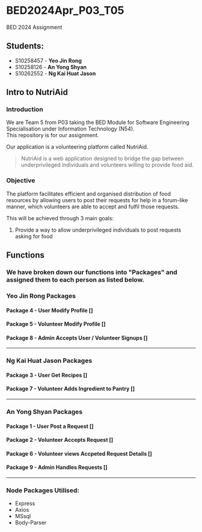 # BED2024Apr_P03_T05
BED 2024 Assignment
## Students:
- S10258457 - **Yeo Jin Rong**
- S10258126 - **An Yong Shyan**  
- S10262552 - **Ng Kai Huat Jason** 
  

##  Intro to NutriAid
### Introduction
We are Team 5 from P03 taking the BED Module for Software Engineering Specialisation under Information Technology (N54).   
This repository is for our assignment.  
  
Our application is a volunteering platform called NutriAid.    
> NutriAid is a web application designed to bridge the gap between underprivileged individuals and volunteers willing to provide food aid. 


### Objective
The platform facilitates efficient and organised distribution of food resources by allowing users to post their requests for help in a forum-like manner, which volunteers are able to accept and fulfil those requests.


This will be achieved through 3 main goals:
1) Provide a way to allow underprivileged individuals to post requests asking for food

## Functions
### We have broken down our functions into "Packages" and assigned them to each person as listed below.

### Yeo Jin Rong Packages
#### Package 4 - User Modify Profile []
#### Package 5 - Volunteer Modify Profile []
#### Package 8 - Admin Accepts User / Volunteer Signups []
------------------------------------------------
### Ng Kai Huat Jason Packages
#### Package 3 - User Get Recipes []
#### Package 7 - Volunteer Adds Ingredient to Pantry []
------------------------------------------------
### An Yong Shyan Packages 
#### Package 1 - User Post a Request []
#### Package 2 - Volunteer Accepts Request []
#### Package 6 - Volunteer views Accpeted Request Details []
#### Package 9 - Admin Handles Requests []
------------------------------------------------
### Node Packages Utilised:
- Express
- Axios
- MSsql
- Body-Parser
